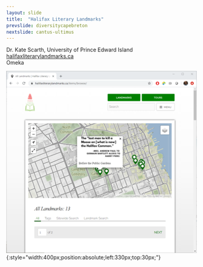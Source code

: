```yaml
---
layout: slide
title:  "Halifax Literary Landmarks"
prevslide: diversitycapebreton
nextslide: cantus-ultimus
---
```

Dr. Kate Scarth, University of Prince Edward Island<br/>
[halifaxliterarylandmarks.ca](https://halifaxliterarylandmarks.ca)<br/>
Omeka

![](/assets/literarylandmarks.png){:style="width:400px;position:absolute;left:330px;top:30px;"}